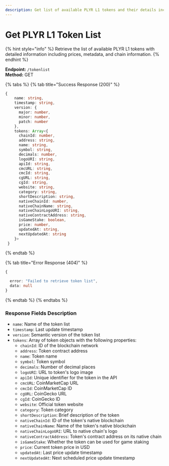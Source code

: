 ```yaml
---
description: Get list of available PLYR L1 tokens and their details including prices and metadata
---
```


# Get PLYR L1 Token List

{% hint style="info" %} Retrieve the list of available PLYR L1 tokens with detailed information including prices, metadata, and chain information. {% endhint %}

**Endpoint:** `/tokenlist`  
**Method:** GET

{% tabs %} {% tab title="Success Response (200)" %}

```typescript
{
    name: string,
    timestamp: string,
    version: {
      major: number,
      minor: number,
      patch: number
    },
    tokens: Array<{
      chainId: number,
      address: string,
      name: string,
      symbol: string,
      decimals: number,
      logoURI: string,
      apiId: string,
      cmcURL: string,
      cmcId: string,
      cgURL: string,
      cgId: string,
      website: string,
      category: string,
      shortDescription: string,
      nativeChainId: number,
      nativeChainName: string,
      nativeChainLogoURI: string,
      nativeContractAddress: string,
      isGameStake: boolean,
      price: number,
      updatedAt: string,
      nextUpdatedAt: string
    }>
 }
```

{% endtab %}

{% tab title="Error Response (404)" %}

```typescript
{

  error: "Failed to retrieve token list",
  data: null
}
```

{% endtab %} {% endtabs %}

### Response Fields Description

-   `name`: Name of the token list
-   `timestamp`: Last update timestamp
-   `version`: Semantic version of the token list
-   `tokens`: Array of token objects with the following properties:
    -   `chainId`: ID of the blockchain network
    -   `address`: Token contract address
    -   `name`: Token name
    -   `symbol`: Token symbol
    -   `decimals`: Number of decimal places
    -   `logoURI`: URL to token's logo image
    -   `apiId`: Unique identifier for the token in the API
    -   `cmcURL`: CoinMarketCap URL
    -   `cmcId`: CoinMarketCap ID
    -   `cgURL`: CoinGecko URL
    -   `cgId`: CoinGecko ID
    -   `website`: Official token website
    -   `category`: Token category
    -   `shortDescription`: Brief description of the token
    -   `nativeChainId`: ID of the token's native blockchain
    -   `nativeChainName`: Name of the token's native blockchain
    -   `nativeChainLogoURI`: URL to native chain's logo
    -   `nativeContractAddress`: Token's contract address on its native chain
    -   `isGameStake`: Whether the token can be used for game staking
    -   `price`: Current token price in USD
    -   `updatedAt`: Last price update timestamp
    -   `nextUpdatedAt`: Next scheduled price update timestamp
